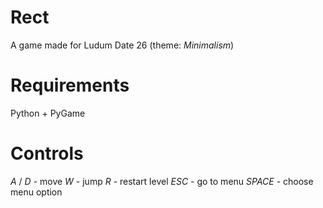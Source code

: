 Rect
===

A game made for Ludum Date 26 (theme: *Minimalism*)

Requirements
===

Python + PyGame


Controls
===

*A* / *D* - move
*W* - jump
*R* - restart level
*ESC* - go to menu
*SPACE* - choose menu option
